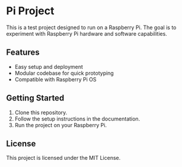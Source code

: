 # Pi Project

This is a test project designed to run on a Raspberry Pi. The goal is to experiment with Raspberry Pi hardware and software capabilities.

## Features

- Easy setup and deployment
- Modular codebase for quick prototyping
- Compatible with Raspberry Pi OS

## Getting Started

1. Clone this repository.
2. Follow the setup instructions in the documentation.
3. Run the project on your Raspberry Pi.

## License

This project is licensed under the MIT License.